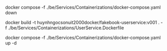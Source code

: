 docker compose -f ./be/Services/Containerizations/docker-compose.yaml down

docker build -t huynhngocsonuit2000docker/fakebook-userservice:v001 . -f ./be/Services/Containerizations/UserService.Dockerfile

docker compose -f ./be/Services/Containerizations/docker-compose.yaml up -d
